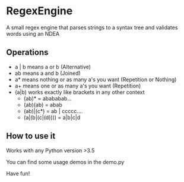 # RegexEngine

A small regex engine that parses strings to a syntax tree and validates words using an NDEA


## Operations

- a | b means a or b (Alternative)
- ab means a and b (Joined)
- a* means nothing or as many a's you want (Repetition or Nothing)
- a+ means one or as many a's you want (Repetition)
- (a|b) works exactly like brackets in any other context
    - (ab)* = abababab...
    - (ab)(ab) = abab
    - (ab)|(c*) = ab | ccccc....
    - (a|(b|(c|(d)))) = a|b|c|d

## How to use it
Works with any Python version >3.5

You can find some usage demos in the demo.py

Have fun!

